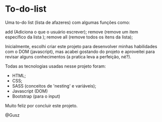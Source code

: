 # To-do-list

Uma to-do list (lista de afazeres) com algumas funções como: 

add (Adiciona o que o usuário escrever);
remove (remove um item específico da lista );
remove all (remove todos os itens da lista);

Inicialmente, escolhi criar este projeto para desenvolver minhas habilidades com o DOM (javascript), mas acabei gostando
do projeto e aproveitei para revisar alguns conhecimentos (a pratica leva a perfeição, né?).

Todas as tecnologias usadas nesse projeto foram:
- HTML;
- CSS;
- SASS (conceitos de 'nesting' e variáveis);
- Javascript (DOM)
- Bootstrap (para o input)

Muito feliz por concluir este projeto.

@Gusz
